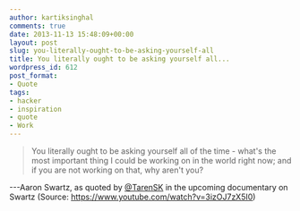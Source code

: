 ```yaml
---
author: kartiksinghal
comments: true
date: 2013-11-13 15:48:09+00:00
layout: post
slug: you-literally-ought-to-be-asking-yourself-all
title: You literally ought to be asking yourself all...
wordpress_id: 612
post_format:
- Quote
tags:
- hacker
- inspiration
- quote
- Work
---
```


> You literally ought to be asking yourself all of the time - what's the most important thing I could be working on in the world right now; and if you are not working on that, why aren't you?

---Aaron Swartz, as quoted by [@TarenSK](https://twitter.com/TarenSK) in the upcoming documentary on Swartz (Source: https://www.youtube.com/watch?v=3izOJ7zX5I0)
